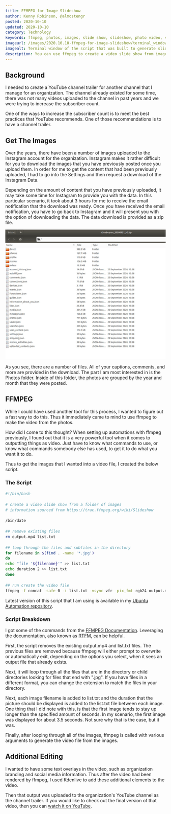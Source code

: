 ```yaml
---
title: FFMPEG for Image Slideshow
author: Kenny Robinson, @almostengr
posted: 2020-10-10
updated: 2020-10-10
category: Technology
keywords: ffmpeg, photos, images, slide show, slideshow, photo video, video from photos
imageurl: /images/2020.10.10-ffmpeg-for-image-slideshow/terminal_window.jpg
imagealt: Terminal window of the script that was built to generate slideshow video from images.
description: You can use ffmpeg to create a video slide show from images.
---
```


## Background

I needed to create a YouTube channel trailer for another channel that I manage for an organization.
The channel already existed for some time, there was not many videos uploaded to the channel in past years
and we were trying to increase the subscriber count.

One of the ways to increase the subscriber count is to meet the best practices that YouTube recommends.
One of those recommendations is to have a channel trailer.

## Get The Images

Over the years, there have been a number of images uploaded to the Instagram account for the organization.
Instagram makes it rather difficult for you to download the images that you have previously posted once
you upload them. In order for me to get the content that had been previously uploaded, I had to go into
the Settings and then request a download of the Instagram Data.

Depending on the amount of content that you have previously uploaded, it may take some time for Instagram
to provide you with the data. In this particular scenario, it took about 3 hours for me to receive the 
email notification that the download was ready.
Once you have received the email notification, you have to go back to Instagram and it will present you
with the option of downloading the data. The data download is provided as a zip file.

![Screenshot of data download zip file](/images/2020.10.10-ffmpeg-for-image-slideshow/download_archive.jpg)

As you see, there are a number of files. All of your captions, comments, and more are provided in the download.
The part I am most interested in is the Photos folder. Inside of this folder, the photos are grouped by
the year and month that they were posted.

## FFMPEG

While I could have used another tool for this process, I wanted to figure out a fast way to do this. Thus it
immediately came to mind to use ffmpeg to make the video from the photos.

How did I come to this thought? When setting up automations with ffmpeg previously, I found out that it is a
very powerful tool when it comes to outputting things as video. Just have to know what commands to use, or
know what commands somebody else has used, to get it to do what you want it to do.

Thus to get the images that I wanted into a video file, I created the below script.

### The Script

```bash
#!/bin/bash

# create a video slide show from a folder of images
# information sourced from https://trac.ffmpeg.org/wiki/Slideshow

/bin/date

## remove existing files
rm output.mp4 list.txt

## loop through the files and subfiles in the directory
for filename in $(find . -name '*.jpg')
do
echo "file '${filename}'" >> list.txt
echo duration 2 >> list.txt
done

## run create the video file
ffmpeg -f concat -safe 0 -i list.txt -vsync vfr -pix_fmt rgb24 output.mp4
```

Latest version of this script that I am using is available in my
<a href="https://github.com/almostengr/ubuntu-automation/blob/main/videos/slideshow.sh" 
target="_blank">Ubuntu Automation repository</a>.

### Script Breakdown

I got some of the commands from the 
<a href="https://trac.ffmpeg.org/wiki/Slideshow" target="_blank">FFMPEG Documentation</a>. 
Leveraging the documentation, also known as 
<a href="https://en.wikipedia.org/wiki/RTFM" target="_blank">RTFM</a>, can be helpful.

First, the script removes the existing output.mp4 and list.txt files. The previous files are removed because
ffmpeg will either prompt to overwrite or automatically exit, depending on the options you select, when it
sees an output file that already exists.

Next, it will loop through all the files that are in the directory or child directories looking for files
that end with ".jpg". If you have files in a different format, you can change the extension to match the
files in your directory.

Next, each image filename is added to list.txt and the duration that the picture should be displayed is
added to the list.txt file between each image. One thing that I did note with this, is that the
first image tends to stay up longer than the specified amount of seconds. In my scenario, the first image
was displayed for about 3.5 seconds. Not sure why that is the case, but it was.

Finally, after looping through all of the images, ffmpeg is called with various arguments to generate
the video file from the images.

## Additional Editing

I wanted to have some text overlays in the video, such as organization branding and social media information. 
Thus after the video had been rendered by ffmpeg, I used Kdenlive to add these additional elements to the video. 

Then that output was uploaded to the organization's YouTube channel as the channel trailer.
If you would like to check out the final version of that video, then you can
<a href="https://www.youtube.com/watch?v=-gWFbSxNA0E" target="_blank">watch it on YouTube</a>.
